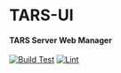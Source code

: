 # TARS-UI
#### TARS Server Web Manager
[![Build Test](https://github.com/quadseed/TARS-UI/actions/workflows/build-test.yml/badge.svg)](https://github.com/quadseed/TARS-Server/actions/workflows/build-test.yml)
[![Lint](https://github.com/quadseed/TARS-UI/actions/workflows/lint.yml/badge.svg)](https://github.com/quadseed/TARS-Server/actions/workflows/lint.yml)